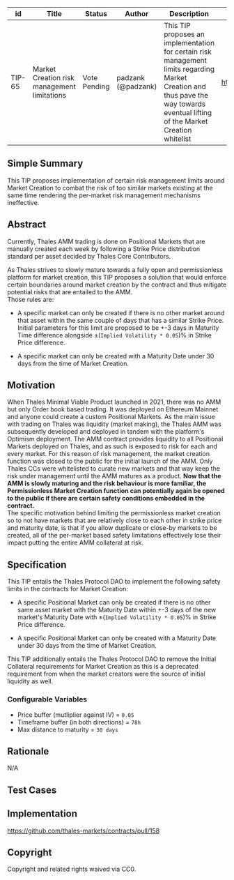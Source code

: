 | id | Title | Status | Author | Description | Discussions to | Created |
| ----------- | ----------- | ----------- | ----------- | ----------- | ----------- | ----------- |
| TIP-65 | Market Creation risk management limitations | Vote Pending | padzank (@padzank) | This TIP proposes an implementation for certain risk management limits regarding Market Creation and thus pave the way towards eventual lifting of the Market Creation whitelist | https://discord.gg/8bzFdpGTrp | 2022-07-04

## Simple Summary

This TIP proposes implementation of certain risk management limits around Market Creation to combat the risk of too similar markets existing at the same time rendering the per-market risk management mechanisms ineffective.

## Abstract

Currently, Thales AMM trading is done on Positional Markets that are manually created each week by following a Strike Price distribution standard per asset decided by Thales Core Contributors.

As Thales strives to slowly mature towards a fully open and permissionless platform for market creation, this TIP proposes a solution that would enforce certain boundaries around market creation by the contract and thus mitigate potential risks that are entailed to the AMM.  
Those rules are:

- A specific market can only be created if there is no other market around that asset within the same couple of days that has a similar Strike Price. Initial parameters for this limit are proposed to be +-3 days in Maturity Time difference alongside ±(`Implied Volatility * 0.05`)% in Strike Price difference.

- A specific market can only be created with a Maturity Date under 30 days from the time of Market Creation.

## Motivation

When Thales Minimal Viable Product launched in 2021, there was no AMM but only Order book based trading. It was deployed on Ethereum Mainnet and anyone could create a custom Positional Markets. As the main issue with trading on Thales was liquidity (market making), the Thales AMM was subsequently developed and deployed in tandem with the platform's Optimism deployment. The AMM contract provides liquidity to all Positional Markets deployed on Thales, and as such is exposed to risk for each and every market. For this reason of risk management, the market creation function was closed to the public for the initial launch of the AMM. Only Thales CCs were whitelisted to curate new markets and that way keep the risk under management until the AMM matures as a product. **Now that the AMM is slowly maturing and the risk behaviour is more familiar, the Permissionless Market Creation function can potentially again be opened to the public if there are certain safety conditions embedded in the contract.**  
The specific motivation behind limiting the permissionless market creation so to not have markets that are relatively close to each other in strike price and maturity date, is that if you allow duplicate or close-by markets to be created, all of the per-market based safety limitations effectively lose their impact putting the entire AMM collateral at risk.  

## Specification

This TIP entails the Thales Protocol DAO to implement the following safety limits in the contracts for Market Creation:

- A specific Positional Market can only be created if there is no other same asset market with the Maturity Date within +-3 days of the new market's Maturity Date with ±(`Implied Volatility * 0.05`)% in Strike Price difference.
 
- A specific Positional Market can only be created with a Maturity Date under 30 days from the time of Market Creation.
 
This TIP additionally entails the Thales Protocol DAO to remove the Initial Collateral requirements for Market Creation as this is a deprecated requirement from when the market creators were the source of initial liquidity as well.

### Configurable Variables

- Price buffer (mutliplier against IV) = `0.05`
- Timeframe buffer (in both directions) = `78h`
- Max distance to maturity = `30 days`

## Rationale
 
N/A
 
## Test Cases
 
## Implementation
 
https://github.com/thales-markets/contracts/pull/158
 
## Copyright
 
Copyright and related rights waived via CC0.


